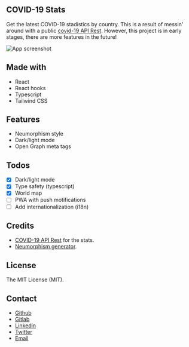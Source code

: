 ## COVID-19 Stats

Get the latest COVID-19 stadistics by country. This is a result of messin' around with a public [covid-19 API Rest](https://github.com/mathdroid/covid-19-api). However, this project is in early stages, there are more features in the future!

![App screenshot](https://i.imgur.com/ycxR7rk.png)

## Made with

- React
- React hooks
- Typescript
- Tailwind CSS

## Features

- Neumorphism style
- Dark/light mode
- Open Graph meta tags

## Todos

- [x] Dark/light mode
- [x] Type safety (typescript)
- [x] World map
- [ ] PWA with push motifications
- [ ] Add internationalization (i18n)

## Credits

- [COVID-19 API Rest](https://github.com/mathdroid/covid-19-api) for the stats.
- [Neumorphism generator](https://neumorphism.io/).

## License

The MIT License (MIT).

## Contact

- [Github](https://github.com/cdmoro)
- [Gitlab](https://gitlab.com/carlosbonadeo)
- [Linkedin](https://www.linkedin.com/in/cdbonadeo/)
- [Twitter](https://twitter.com/CarlosBonadeo)
- [Email](mailto:carlosbonadeo@gmail.com)
